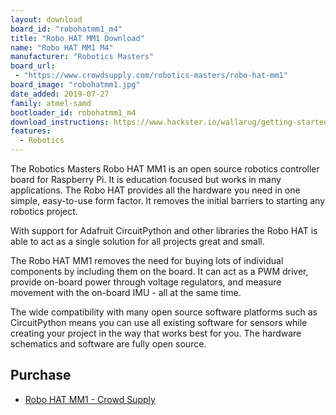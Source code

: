 ```yaml
---
layout: download
board_id: "robohatmm1_m4"
title: "Robo HAT MM1 Download"
name: "Robo HAT MM1 M4"
manufacturer: "Robotics Masters"
board_url:
 - "https://www.crowdsupply.com/robotics-masters/robo-hat-mm1"
board_image: "robohatmm1.jpg"
date_added: 2019-07-27
family: atmel-samd
bootloader_id: robohatmm1_m4
download_instructions: https://www.hackster.io/wallarug/getting-started-with-robohat-mm1-circuitpython-d3ee77
features:
  - Robotics
---
```


The Robotics Masters Robo HAT MM1 is an open source robotics controller board for Raspberry Pi. It is education focused but works in many applications. The Robo HAT provides all the hardware you need in one simple, easy-to-use form factor. It removes the initial barriers to starting any robotics project.

With support for Adafruit CircuitPython and other libraries the Robo HAT is able to act as a single solution for all projects great and small.

The Robo HAT MM1 removes the need for buying lots of individual components by including them on the board. It can act as a PWM driver, provide on-board power through voltage regulators, and measure movement with the on-board IMU - all at the same time.

The wide compatibility with many open source software platforms such as CircuitPython means you can use all existing software for sensors while creating your project in the way that works best for you. The hardware schematics and software are fully open source.

## Purchase
* [Robo HAT MM1 - Crowd Supply](https://www.crowdsupply.com/robotics-masters/robo-hat-mm1)
